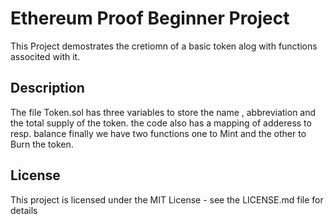 # Ethereum Proof Beginner Project

This Project demostrates the cretiomn of a basic token alog with functions associted with it.

## Description

The file Token.sol has three variables to store the name , abbreviation and the total supply of the token.
the code also has a mapping of adderess to resp. balance
finally we have two functions one to Mint and the other to Burn the token.




## License

This project is licensed under the MIT License - see the LICENSE.md file for details
